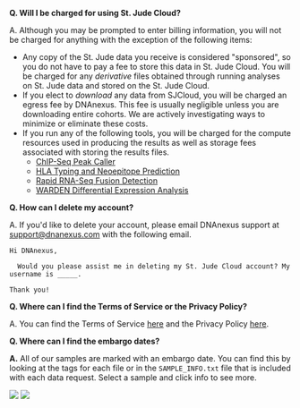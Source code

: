 **Q. Will I be charged for using St. Jude Cloud?**

A. Although you may be prompted to enter billing information, you will not
be charged for anything with the exception of the following items:

* Any copy of the St. Jude data you receive is considered "sponsored",
  so you do not have to pay a fee to store this data in St. Jude
  Cloud. You will be charged for any *derivative* files obtained
  through running analyses on St. Jude data and stored on the St. Jude
  Cloud.
* If you elect to *download* any data from SJCloud, you will be
  charged an egress fee by DNAnexus. This fee is usually negligible
  unless you are downloading entire cohorts. We are actively
  investigating ways to minimize or eliminate these costs.
* If you run any of the following tools, you will be charged for the
  compute resources used in producing the results as well as storage
  fees associated with storing the results files.
    * [ChIP-Seq Peak Caller](guides/tools/chipseq.md)
    * [HLA Typing and Neoepitope Prediction](guides/tools/neoepitope.md)
    * [Rapid RNA-Seq Fusion Detection](guides/tools/rapid-rnaseq.md)
    * [WARDEN Differential Expression Analysis](guides/tools/warden.md)

**Q. How can I delete my account?**

A. If you'd like to delete your account, please email DNAnexus support at
<support@dnanexus.com> with the following email.

    Hi DNAnexus,

      Would you please assist me in deleting my St. Jude Cloud account? My username is _____.

    Thank you!

**Q. Where can I find the Terms of Service or the Privacy Policy?**

A. You can find the Terms of Service
[here](https://stjude.cloud/terms-of-use.html) and the Privacy Policy
[here](https://platform.stjude.cloud/privacy).

**Q. Where can I find the embargo dates?**

**A.** All of our samples are marked with an embargo date. 
You can find this by looking at the tags for each file or in the
`SAMPLE_INFO.txt` file that is included with each data request. 
Select a sample and click info to see more.

![](../../images/guides/data/embargo-date-1.png)
![](../../images/guides/data/embargo-date-2.png)

[msgen]: https://azure.microsoft.com/en-us/services/genomics/
[gvcf-spec]: https://gatkforums.broadinstitute.org/gatk/discussion/11004/gvcf-genomic-variant-call-format
[gvcf-diff-from-vcf]: https://gatkforums.broadinstitute.org/gatk/discussion/4017/what-is-a-gvcf-and-how-is-it-different-from-a-regular-vcf
